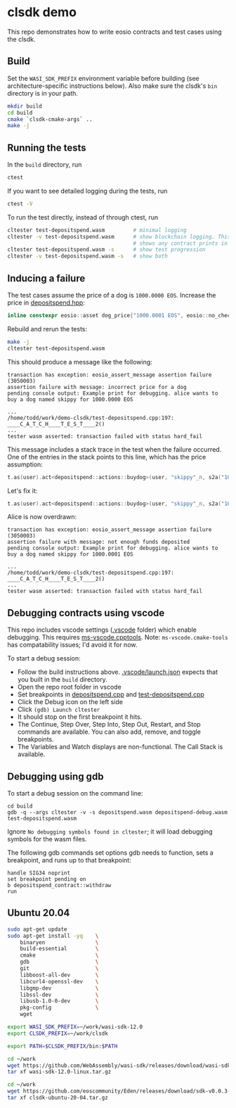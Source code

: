 # clsdk demo

This repo demonstrates how to write eosio contracts and test cases using the clsdk.

## Build

Set the `WASI_SDK_PREFIX` environment variable before building (see architecture-specific instructions below). Also make sure the clsdk's `bin` directory is in your path.

```sh
mkdir build
cd build
cmake `clsdk-cmake-args` ..
make -j
```

## Running the tests

In the `build` directory, run

```sh
ctest
```

If you want to see detailed logging during the tests, run

```sh
ctest -V
```

To run the test directly, instead of through ctest, run

```sh
cltester test-depositspend.wasm         # minimal logging
cltester -v test-depositspend.wasm      # show blockchain logging. This also
                                        # shows any contract prints in green.
cltester test-depositspend.wasm -s      # show test progression
cltester -v test-depositspend.wasm -s   # show both
```

## Inducing a failure

The test cases assume the price of a dog is `1000.0000 EOS`. Increase the price in [depositspend.hpp](depositspend.hpp):

```c++
inline constexpr eosio::asset dog_price{"1000.0001 EOS", eosio::no_check};
```

Rebuild and rerun the tests:
```sh
make -j
cltester test-depositspend.wasm
```

This should produce a message like the following:

```
transaction has exception: eosio_assert_message assertion failure (3050003)
assertion failure with message: incorrect price for a dog
pending console output: Example print for debugging. alice wants to buy a dog named skippy for 1000.0000 EOS

...
/home/todd/work/demo-clsdk/test-depositspend.cpp:197: ____C_A_T_C_H____T_E_S_T____2()
...
tester wasm asserted: transaction failed with status hard_fail
```

This message includes a stack trace in the test when the failure occurred. One of the entries in the stack points to this line, which has the price assumption:

```c++
t.as(user).act<depositspend::actions::buydog>(user, "skippy"_n, s2a("1000.0000 EOS"));
```

Let's fix it:

```c++
t.as(user).act<depositspend::actions::buydog>(user, "skippy"_n, s2a("1000.0001 EOS"));
```

Alice is now overdrawn:

```
transaction has exception: eosio_assert_message assertion failure (3050003)
assertion failure with message: not enough funds deposited
pending console output: Example print for debugging. alice wants to buy a dog named skippy for 1000.0001 EOS

...
/home/todd/work/demo-clsdk/test-depositspend.cpp:197: ____C_A_T_C_H____T_E_S_T____2()
...
tester wasm asserted: transaction failed with status hard_fail
```

## Debugging contracts using vscode

This repo includes vscode settings ([.vscode](.vscode) folder) which enable debugging. This requires [ms-vscode.cpptools](https://marketplace.visualstudio.com/items?itemName=ms-vscode.cpptools). Note: `ms-vscode.cmake-tools` has compatability issues; I'd avoid it for now.

To start a debug session:
* Follow the build instructions above. [.vscode/launch.json](.vscode/launch.json) expects that you built in the `build` directory.
* Open the repo root folder in vscode
* Set breakpoints in [depositspend.cpp](depositspend.cpp) and [test-depositspend.cpp](test-depositspend.cpp)
* Click the Debug icon on the left side
* Click `(gdb) Launch cltester`
* It should stop on the first breakpoint it hits.
* The Continue, Step Over, Step Into, Step Out, Restart, and Stop commands are available. You can also add, remove, and toggle breakpoints.
* The Variables and Watch displays are non-functional. The Call Stack is available.

## Debugging using gdb

To start a debug session on the command line:

```
cd build
gdb -q --args cltester -v -s depositspend.wasm depositspend-debug.wasm test-depositspend.wasm
```

Ignore `No debugging symbols found in cltester`; it will load debugging symbols for the wasm files.

The following gdb commands set options gdb needs to function, sets a breakpoint, and runs up to that breakpoint:

```
handle SIG34 noprint
set breakpoint pending on
b depositspend_contract::withdraw
run
```

## Ubuntu 20.04

```sh
sudo apt-get update
sudo apt-get install -yq    \
    binaryen                \
    build-essential         \
    cmake                   \
    gdb                     \
    git                     \
    libboost-all-dev        \
    libcurl4-openssl-dev    \
    libgmp-dev              \
    libssl-dev              \
    libusb-1.0-0-dev        \
    pkg-config              \
    wget

export WASI_SDK_PREFIX=~/work/wasi-sdk-12.0
export CLSDK_PREFIX=~/work/clsdk

export PATH=$CLSDK_PREFIX/bin:$PATH

cd ~/work
wget https://github.com/WebAssembly/wasi-sdk/releases/download/wasi-sdk-12/wasi-sdk-12.0-linux.tar.gz
tar xf wasi-sdk-12.0-linux.tar.gz

cd ~/work
wget https://github.com/eoscommunity/Eden/releases/download/sdk-v0.0.3-alpha/clsdk-ubuntu-20-04.tar.gz
tar xf clsdk-ubuntu-20-04.tar.gz
```
